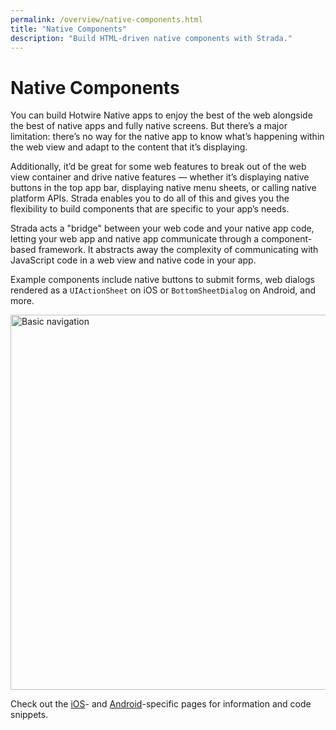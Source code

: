 ```yaml
---
permalink: /overview/native-components.html
title: "Native Components"
description: "Build HTML-driven native components with Strada."
---
```


# Native Components

You can build Hotwire Native apps to enjoy the best of the web alongside the best of native apps and fully native screens. But there’s a major limitation: there’s no way for the native app to know what’s happening within the web view and adapt to the content that it’s displaying.

Additionally, it’d be great for some web features to break out of the web view container and drive native features — whether it’s displaying native buttons in the top app bar, displaying native menu sheets, or calling native platform APIs. Strada enables you to do all of this and gives you the flexibility to build components that are specific to your app’s needs.

Strada acts a "bridge" between your web code and your native app code, letting your web app and native app communicate through a component-based framework. It abstracts away the complexity of communicating with JavaScript code in a web view and native code in your app.

Example components include native buttons to submit forms, web dialogs rendered as a `UIActionSheet` on iOS or `BottomSheetDialog` on Android, and more.

<img src="/assets/bridge-examples.png" width="600" alt="Basic navigation">

Check out the [iOS](/ios/native-components)- and [Android](/android/native-components)-specific pages for information and code snippets.
